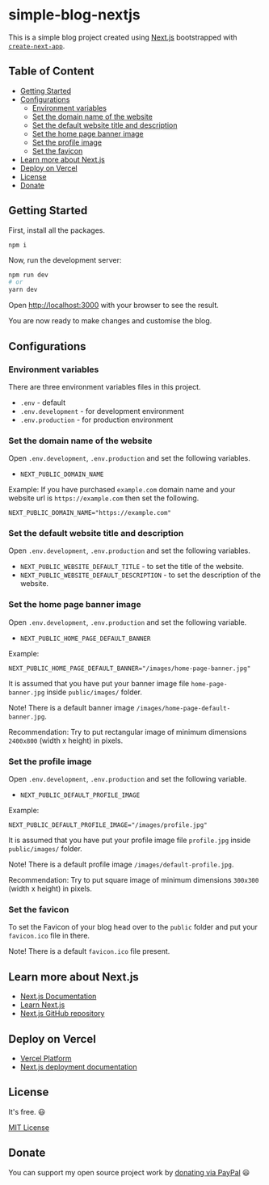 # simple-blog-nextjs

This is a simple blog project created using [Next.js](https://nextjs.org/) bootstrapped with [`create-next-app`](https://github.com/vercel/next.js/tree/canary/packages/create-next-app).

## Table of Content

* [Getting Started](#getting-started)
* [Configurations](#configurations)
  * [Environment variables](#environment-variables)
  * [Set the domain name of the website](#set-the-domain-name-of-the-website)
  * [Set the default website title and description](#set-the-default-website-title-and-description)
  * [Set the home page banner image](#set-the-home-page-banner-image)
  * [Set the profile image](#set-the-profile-image)
  * [Set the favicon](#set-the-favicon)
* [Learn more about Next.js](#learn-more-about-nextjs)
* [Deploy on Vercel](#deploy-on-vercel)
* [License](#license)
* [Donate](#donate)

## Getting Started

First, install all the packages.

```shell
npm i
```

Now, run the development server:

```bash
npm run dev
# or
yarn dev
```

Open [http://localhost:3000](http://localhost:3000) with your browser to see the result.

You are now ready to make changes and customise the blog.

## Configurations

### Environment variables

There are three environment variables files in this project.

* `.env` - default
* `.env.development` - for development environment
* `.env.production` - for production environment

### Set the domain name of the website

Open `.env.development`, `.env.production` and set the following variables.

* `NEXT_PUBLIC_DOMAIN_NAME`

Example: If you have purchased `example.com` domain name and your website url is `https://example.com` then set the following.

```text
NEXT_PUBLIC_DOMAIN_NAME="https://example.com"
```

### Set the default website title and description

Open `.env.development`, `.env.production` and set the following variables.

* `NEXT_PUBLIC_WEBSITE_DEFAULT_TITLE` - to set the title of the website.
* `NEXT_PUBLIC_WEBSITE_DEFAULT_DESCRIPTION` - to set the description of the website.

### Set the home page banner image

Open `.env.development`, `.env.production` and set the following variable.

* `NEXT_PUBLIC_HOME_PAGE_DEFAULT_BANNER`

Example:

```shell
NEXT_PUBLIC_HOME_PAGE_DEFAULT_BANNER="/images/home-page-banner.jpg"
```

It is assumed that you have put your banner image file `home-page-banner.jpg` inside `public/images/` folder.

Note! There is a default banner image `/images/home-page-default-banner.jpg`.

Recommendation: Try to put rectangular image of minimum dimensions `2400x800` (width x height) in pixels.

### Set the profile image

Open `.env.development`, `.env.production` and set the following variable.

* `NEXT_PUBLIC_DEFAULT_PROFILE_IMAGE`

Example:

```shell
NEXT_PUBLIC_DEFAULT_PROFILE_IMAGE="/images/profile.jpg"
```

It is assumed that you have put your profile image file `profile.jpg` inside `public/images/` folder.

Note! There is a default profile image `/images/default-profile.jpg`.

Recommendation: Try to put square image of minimum dimensions `300x300` (width x height) in pixels.

### Set the favicon

To set the Favicon of your blog head over to the `public` folder and put your `favicon.ico` file in there.

Note! There is a default `favicon.ico` file present.

## Learn more about Next.js

- [Next.js Documentation](https://nextjs.org/docs)
- [Learn Next.js](https://nextjs.org/learn)
- [Next.js GitHub repository](https://github.com/vercel/next.js/)

## Deploy on Vercel

- [Vercel Platform](https://vercel.com/new?utm_medium=default-template&filter=next.js&utm_source=create-next-app&utm_campaign=create-next-app-readme)
- [Next.js deployment documentation](https://nextjs.org/docs/deployment)

## License

It's free. 😃

[MIT License](https://github.com/yusufshakeel/simple-blog-nextjs/blob/main/LICENSE)

## Donate

You can support my open source project work by [donating via PayPal](https://www.paypal.com/paypalme/yusufshakeel) 😃